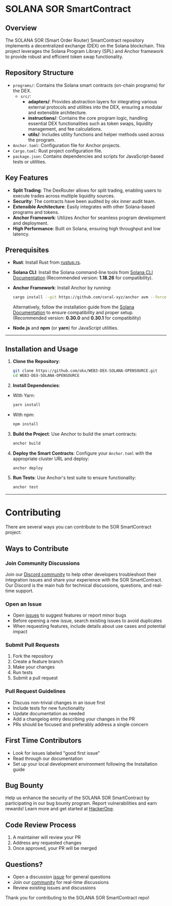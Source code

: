 # SOLANA SOR SmartContract

## Overview

The SOLANA SOR (Smart Order Router) SmartContract repository implements a decentralized exchange (DEX) on the Solana blockchain. This project leverages the Solana Program Library (SPL) and Anchor framework to provide robust and efficient token swap functionality.

## Repository Structure

- `programs/`: Contains the Solana smart contracts (on-chain programs) for the DEX.
  - `src/`:
    - **adapters/**: Provides abstraction layers for integrating various external protocols and utilities into the DEX, ensuring a modular and extensible architecture.
    - **instructions/**: Contains the core program logic, handling essential DEX functionalities such as token swaps, liquidity management, and fee calculations.
    - **utils/**: Includes utility functions and helper methods used across the program.
- `Anchor.toml`: Configuration file for Anchor projects.
- `Cargo.toml`: Rust project configuration file.
- `package.json`: Contains dependencies and scripts for JavaScript-based tests or utilities.

## Key Features

- **Split Trading**: The DexRouter allows for split trading, enabling users to execute trades across multiple liquidity sources.
- **Security**: The contracts have been audited by okx inner audit team.
- **Extensible Architecture**: Easily integrates with other Solana-based programs and tokens.
- **Anchor Framework**: Utilizes Anchor for seamless program development and deployment.
- **High Performance**: Built on Solana, ensuring high throughput and low latency.


## Prerequisites

- **Rust**: Install Rust from [rustup.rs](https://rustup.rs/).
- **Solana CLI**: Install the Solana command-line tools from [Solana CLI Documentation](https://docs.solana.com/cli/install-solana-cli-tools) (Recommended version: **1.18.26** for compatibility).
- **Anchor Framework**: Install Anchor by running:

  ```bash
  cargo install --git https://github.com/coral-xyz/anchor avm --force
  ```

  Alternatively, follow the installation guide from the [Solana Documentation](https://solana.com/docs/intro/installation) to ensure compatibility and proper setup.(Recommended version: **0.30.0** and **0.30.1** for compatibility)
- **Node.js** and **npm** (or **yarn**) for JavaScript utilities.

---

## Installation and Usage

1. **Clone the Repository**:
   ```bash
   git clone https://github.com/okx/WEB3-DEX-SOLANA-OPENSOURCE.git
   cd WEB3-DEX-SOLANA-OPENSOURCE
   ```

2. **Install Dependencies**:
- With Yarn:
  ```bash
  yarn install
  ```

- With npm:
  ```bash
  npm install
  ```

3. **Build the Project**:
   Use Anchor to build the smart contracts:
   ```bash
   anchor build
   ```

4. **Deploy the Smart Contracts**:
   Configure your `Anchor.toml` with the appropriate cluster URL and deploy:
   ```bash
   anchor deploy
   ```

5. **Run Tests**:
   Use Anchor's test suite to ensure functionality:
   ```bash
   anchor test
   ```

---

# Contributing

There are several ways you can contribute to the SOR SmartContract project:

## Ways to Contribute

### Join Community Discussions
Join our [Discord community](https://discord.gg/3N9PHeNn) to help other developers troubleshoot their integration issues and share your experience with the SOR SmartContract. Our Discord is the main hub for technical discussions, questions, and real-time support.

### Open an Issue
- Open [issues](https://github.com/okx/WEB3-DEX-SOLANA-OPENSOURCE/issues) to suggest features or report minor bugs
- Before opening a new issue, search existing issues to avoid duplicates
- When requesting features, include details about use cases and potential impact

### Submit Pull Requests
1. Fork the repository
2. Create a feature branch
3. Make your changes
4. Run tests
5. Submit a pull request

### Pull Request Guidelines
- Discuss non-trivial changes in an issue first
- Include tests for new functionality
- Update documentation as needed
- Add a changelog entry describing your changes in the PR
- PRs should be focused and preferably address a single concern

## First Time Contributors
- Look for issues labeled "good first issue"
- Read through our documentation
- Set up your local development environment following the Installation guide

## Bug Bounty
Help us enhance the security of the SOLANA SOR SmartContract by participating in our bug bounty program. Report vulnerabilities and earn rewards! Learn more and get started at [HackerOne](https://hackerone.com/okg/policy_scopes?type=team).

## Code Review Process
1. A maintainer will review your PR
2. Address any requested changes
3. Once approved, your PR will be merged

## Questions?
- Open a discussion [issue](https://github.com/okx/WEB3-DEX-SOLANA-OPENSOURCE/issues) for general questions
- Join our [community](https://discord.gg/okxdexapi) for real-time discussions
- Review existing issues and discussions

Thank you for contributing to the SOLANA SOR SmartContract repo!
